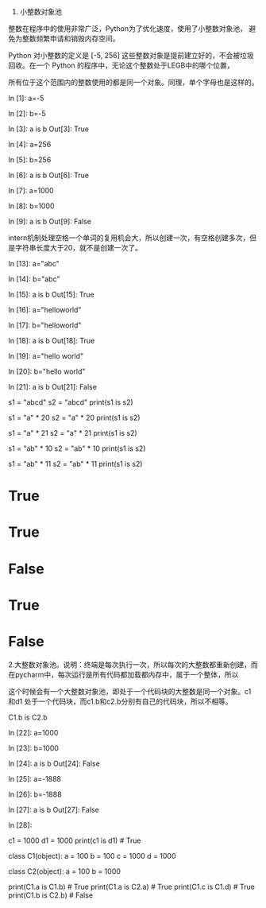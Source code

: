 1. 小整数对象池

整数在程序中的使用非常广泛，Python为了优化速度，使用了小整数对象池， 避免为整数频繁申请和销毁内存空间。

Python 对小整数的定义是 [-5, 256] 这些整数对象是提前建立好的，不会被垃圾回收。在一个 Python 的程序中，无论这个整数处于LEGB中的哪个位置，

所有位于这个范围内的整数使用的都是同一个对象。同理，单个字母也是这样的。

In [1]: a=-5

In [2]: b=-5

In [3]: a is b
Out[3]: True

In [4]: a=256

In [5]: b=256

In [6]: a is b
Out[6]: True

In [7]: a=1000

In [8]: b=1000

In [9]: a is b
Out[9]: False

intern机制处理空格一个单词的复用机会大，所以创建一次，有空格创建多次，但是字符串长度大于20，就不是创建一次了。

In [13]: a="abc"

In [14]: b="abc"

In [15]: a is b
Out[15]: True

In [16]: a="helloworld"

In [17]: b="helloworld"

In [18]: a is b
Out[18]: True

In [19]: a="hello world"

In [20]: b="hello world"

In [21]: a is b
Out[21]: False

 

s1 = "abcd"
s2 = "abcd"
print(s1 is s2)

s1 = "a" * 20
s2 = "a" * 20
print(s1 is s2)

s1 = "a" * 21
s2 = "a" * 21
print(s1 is s2)

s1 = "ab" * 10
s2 = "ab" * 10
print(s1 is s2)

s1 = "ab" * 11
s2 = "ab" * 11
print(s1 is s2)
# True
# True
# False
# True
# False

 

2.大整数对象池。说明：终端是每次执行一次，所以每次的大整数都重新创建，而在pycharm中，每次运行是所有代码都加载都内存中，属于一个整体，所以

 这个时候会有一个大整数对象池，即处于一个代码块的大整数是同一个对象。c1 和d1 处于一个代码块，而c1.b和c2.b分别有自己的代码块，所以不相等。

C1.b is C2.b

In [22]: a=1000

In [23]: b=1000

In [24]: a is b
Out[24]: False

In [25]: a=-1888

In [26]: b=-1888

In [27]: a is b
Out[27]: False

In [28]: 

c1 = 1000
d1 = 1000
print(c1 is d1)  # True


class C1(object):
    a = 100
    b = 100
    c = 1000
    d = 1000


class C2(object):
    a = 100
    b = 1000


print(C1.a is C1.b)  # True
print(C1.a is C2.a)  # True
print(C1.c is C1.d)  # True
print(C1.b is C2.b)  # False

